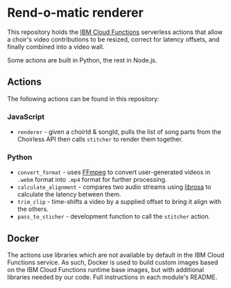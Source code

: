 # Rend-o-matic renderer

This repository holds the [IBM Cloud Functions](https://cloud.ibm.com/functions) serverless actions that allow a choir's video contributions to be resized, correct for latency offsets, and finally combined into a video wall.

Some actions are built in Python, the rest in Node.js.

## Actions

The following actions can be found in this repository:

### JavaScript

- `renderer` - given a choirId & songId, pulls the list of song parts from the Choirless API then calls `stitcher` to render them together.

### Python

- `convert_format` - uses [FFmpeg](https://ffmpeg.org/) to convert user-generated videos in `.webm` format into `.mp4` format for further processing.
- `calculate_alignment` - compares two audio streams using [librosa](https://github.com/librosa/librosa) to calculate the latency between them.
- `trim_clip` - time-shifts a video by a supplied offset to bring it align with the others.
- `pass_to_sticher` - development function to call the `stitcher` action.


## Docker

The actions use libraries which are not available by default in the IBM Cloud Functions service. As such, Docker is used to build custom images based on the IBM Cloud Functions runtime base images, but with additional libraries needed by our code. Full instructions in each module's README.
